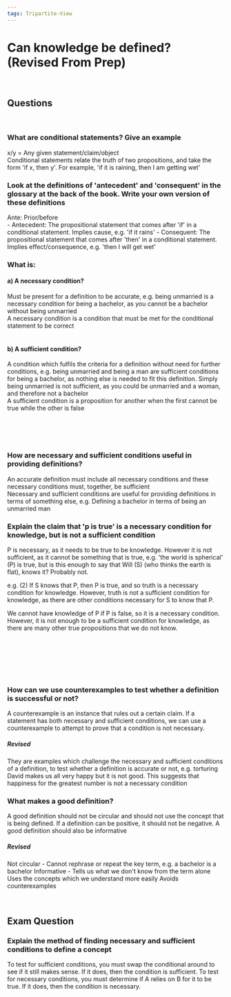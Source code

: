 ```yaml
---
tags: Tripartite-View
---
```


# Can knowledge be defined? (Revised From Prep)

</br>

## Questions

</br>

### What are conditional statements? Give an example
<aside>x/y = Any given statement/claim/object</aside>
Conditional statements relate the truth of two propositions, and take the form 'if x, then y'. For example, 'if it is raining, then I am getting wet'


</br>
  

### Look at the definitions of 'antecedent' and 'consequent' in the glossary at the back of the book. Write your own version of these definitions
<aside>Ante: Prior/before</aside>
-   Antecedent: The propositional statement that comes after 'if' in a conditional statement. Implies cause, e.g. 'if it rains'
-   Consequent: The propositional statement that comes after 'then' in a conditional statement. Implies effect/consequence, e.g. 'then I will get wet'


</br>

### What is:

#### a) A necessary condition?
<aside>Must be present for a definition to be accurate, e.g. being unmarried is a necessary condition for being a bachelor, as you cannot be a bachelor without being unmarried</aside>
A necessary condition is a condition that must be met for the conditional statement to be correct

</br>
</br>

#### b) A sufficient condition?
<aside>A condition which fulfils the criteria for a definition without need for further conditions, e.g. being unmarried and being a man are sufficient conditions for being a bachelor, as nothing else is needed to fit this definition. Simply being unmarried is not sufficient, as you could be unmarried and a woman, and therefore not a bachelor</aside>
A sufficient condition is a proposition for another when the first cannot be true while the other is false  

</br>  
</br>
</br>
</br>
</br>

### How are necessary and sufficient conditions useful in providing definitions?
<aside>An accurate definition must include all necessary conditions and these necessary conditions must, together, be sufficient</aside>
Necessary and sufficient conditions are useful for providing definitions in terms of something else, e.g. Defining a bachelor in terms of being an unmarried man

</br>

### Explain the claim that 'p is true' is a necessary condition for knowledge, but is not a sufficient condition
<aside><p>P is necessary, as it needs to be true to be knowledge. However it is not sufficient, as it cannot be something that is true, e.g. 'the world is spherical' (P) is true, but is this enough to say that Will (S) (who thinks the earth is flat), knows it? Probably not.</p> <p>e.g. (2) If S knows that P, then P is true, and so truth is a necessary condition for knowledge. However, truth is not a sufficient condition for knowledge, as there are other conditions necessary for S to know that P.</p></aside>
We cannot have knowledge of P if P is false, so it is a necessary condition. However, it is not enough to be a sufficient condition for knowledge, as there are many other true propositions that we do not know.  



</br>
</br>
</br>
</br>
</br>
</br>
</br>

### How can we use counterexamples to test whether a definition is successful or not?

A counterexample is an instance that rules out a certain claim. If a statement has both necessary and sufficient conditions, we can use a counterexample to attempt to prove that a condition is not necessary.  

##### Revised
They are examples which challenge the necessary and sufficient conditions of a definition, to test whether a definition is accurate or not, e.g. torturing David makes us all very happy but it is not good. This suggests that happiness for the greatest number is not a necessary condition
</br>

### What makes a good definition?

A good definition should not be circular and should not use the concept that is being defined. If a definition can be positive, it should not be negative. A good definition should also be informative  

##### Revised
Not circular - Cannot rephrase or repeat the key term, e.g. a bachelor is a bachelor
Informative - Tells us what we don't know from the term alone
Uses the concepts which we understand more easily
Avoids counterexamples

</br>

## Exam Question

### Explain the method of finding necessary and sufficient conditions to define a concept

To test for sufficient conditions, you must swap the conditional around to see if it still makes sense. If it does, then the condition is sufficient. 
To test for necessary conditions, you must determine if A relies on B for it to be true. If it does, then the condition is necessary.